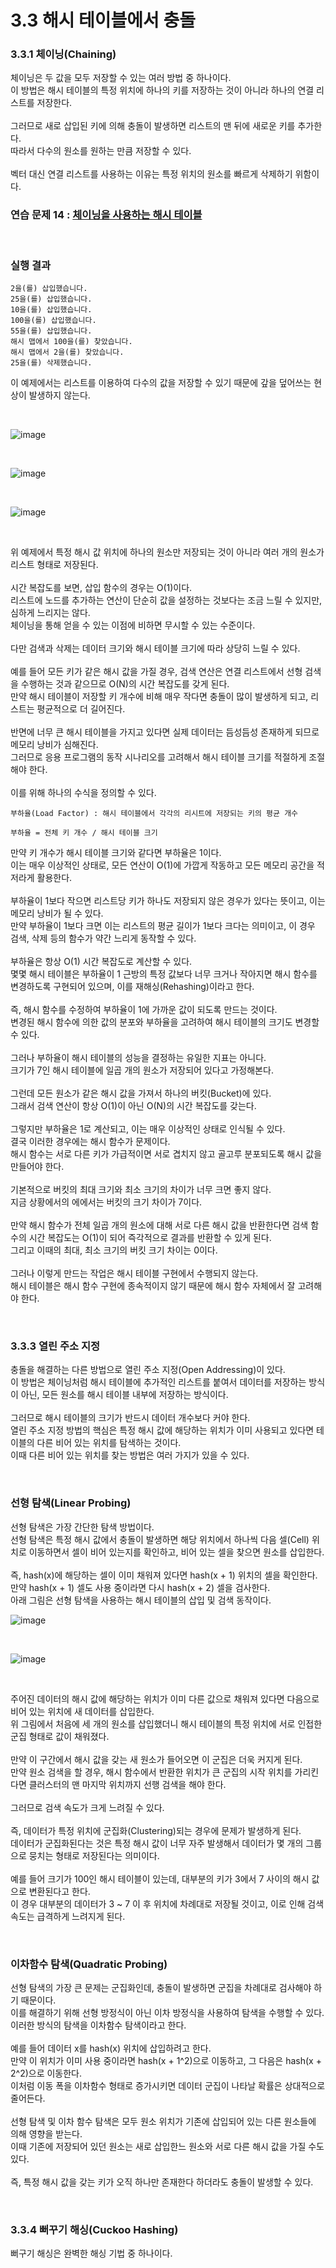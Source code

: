 # 3.3 해시 테이블에서 충돌

### 3.3.1 체이닝(Chaining)
체이닝은 두 값을 모두 저장할 수 있는 여러 방법 중 하나이다.
<br>
이 방법은 해시 테이블의 특정 위치에 하나의 키를 저장하는 것이 아니라 하나의 연결 리스트를 저장한다.
<br>
<br>
그러므로 새로 삽입된 키에 의해 충돌이 발생하면 리스트의 맨 뒤에 새로운 키를 추가한다.
<br>
따라서 다수의 원소를 원하는 만큼 저장할 수 있다.
<br>
<br>
벡터 대신 연결 리스트를 사용하는 이유는 특정 위치의 원소를 빠르게 삭제하기 위함이다.
<br>

### 연습 문제 14 : [체이닝을 사용하는 해시 테이블](https://github.com/JeHeeYu/Book-Reviews/blob/main/Algorithm/%EC%BD%94%EB%94%A9%20%ED%85%8C%EC%8A%A4%ED%8A%B8%EB%A5%BC%20%EC%9C%84%ED%95%9C%20%EC%9E%90%EB%A3%8C%20%EA%B5%AC%EC%A1%B0%EC%99%80%20%EC%95%8C%EA%B3%A0%EB%A6%AC%EC%A6%98%20with%20C%2B%2B/3%EC%9E%A5%20%ED%95%B4%EC%8B%9C%20%ED%85%8C%EC%9D%B4%EB%B8%94%EA%B3%BC%20%EB%B8%94%EB%A3%B8%20%ED%95%84%ED%84%B0/3.3%20%ED%95%B4%EC%8B%9C%20%ED%85%8C%EC%9D%B4%EB%B8%94%EC%97%90%EC%84%9C%20%EC%B6%A9%EB%8F%8C/hash_map_chaining.cpp)

<br>

### 실행 결과

```
2을(를) 삽입했습니다.
25을(를) 삽입했습니다.
10을(를) 삽입했습니다.
100을(를) 삽입했습니다.
55을(를) 삽입했습니다.
해시 맵에서 100을(를) 찾았습니다.
해시 맵에서 2을(를) 찾았습니다.
25을(를) 삭제했습니다.
```

이 예제에서는 리스트를 이용하여 다수의 값을 저장할 수 있기 때문에 갚을 덮어쓰는 현상이 발생하지 않는다.

<br>

![image](https://github.com/JeHeeYu/Book-Reviews/assets/87363461/293cee88-242c-4d7d-92ee-b4885679a971)

<br>

![image](https://github.com/JeHeeYu/Book-Reviews/assets/87363461/e92db9b7-cc86-4c36-ab27-d8379fa49190)

<br>

![image](https://github.com/JeHeeYu/Book-Reviews/assets/87363461/7b6f59a8-31ad-4787-914e-4f787a1135fb)

<br>

위 예제에서 특정 해시 값 위치에 하나의 원소만 저장되는 것이 아니라 여러 개의 원소가 리스트 형태로 저장된다.
<br>
<br>
시간 복잡도를 보면, 삽입 함수의 경우는 O(1)이다.
<br>
리스트에 노드를 추가하는 연산이 단순히 값을 설정하는 것보다는 조금 느릴 수 있지만, 심하게 느리지는 않다.
<br>
체이닝을 통해 얻을 수 있는 이점에 비하면 무시할 수 있는 수준이다.
<br>
<br>
다만 검색과 삭제는 데이터 크기와 해시 테이블 크기에 따라 상당히 느릴 수 있다.
<br>
<br>
예를 들어 모든 키가 같은 해시 값을 가질 경우, 검색 연산은 연결 리스트에서 선형 검색을 수행하는 것과 같으므로 O(N)의 시간 복잡도를 갖게 된다.
<br>
만약 해시 테이블이 저장할 키 개수에 비해 매우 작다면 충돌이 많이 발생하게 되고, 리스트는 평균적으로 더 길어진다.
<br>
<br>
반면에 너무 큰 해시 테이블을 가지고 있다면 실제 데이터는 듬성듬성 존재하게 되므로 메모리 낭비가 심해진다.
<br>
그러므로 응용 프로그램의 동작 시나리오를 고려해서 해시 테이블 크기를 적절하게 조절해야 한다.
<br>
<br>
이를 위해 하나의 수식을 정의할 수 있다.
```
부하율(Load Factor) : 해시 테이블에서 각각의 리시트에 저장되는 키의 평균 개수

부하율 = 전체 키 개수 / 해시 테이블 크기
```

만약 키 개수가 해시 테이블 크기와 같다면 부하율은 1이다.
<br>
이는 매우 이상적인 상태로, 모든 연산이 O(1)에 가깝게 작동하고 모든 메모리 공간을 적저라게 활용한다.
<br>
<br>
부하율이 1보다 작으면 리스트당 키가 하나도 저장되지 않은 경우가 있다는 뜻이고, 이는 메모리 낭비가 될 수 있다.
<br>
만약 부하율이 1보다 크면 이는 리스트의 평균 길이가 1보다 크다는 의미이고, 이 경우 검색, 삭제 등의 함수가 약간 느리게 동작할 수 있다.
<br>
<br>
부하율은 항상 O(1) 시간 복잡도로 계산할 수 있다.
<br>
몇몇 해시 테이블은 부하율이 1 근방의 특정 값보다 너무 크거나 작아지면 해시 함수를 변경하도록 구현되어 있으며, 이를 재해싱(Rehashing)이라고 한다.
<br>
<br>
즉, 해시 함수를 수정하여 부하율이 1에 가까운 값이 되도록 만드는 것이다.
<br>
변경된 해시 함수에 의한 값의 분포와 부하율을 고려하여 해시 테이블의 크기도 변경할 수 있다.
<br>
<br>
그러나 부하율이 해시 테이블의 성능을 결정하는 유일한 지표는 아니다.
<br>
크기가 7인 해시 테이블에 일곱 개의 원소가 저장되어 있다고 가정해본다.
<br>
<br>
그런데 모든 원소가 같은 해시 값을 가져서 하나의 버킷(Bucket)에 있다.
<br>
그래서 검색 연산이 항상 O(1)이 아닌 O(N)의 시간 복잡도를 갖는다.
<br>
<br>
그렇지만 부하율은 1로 계산되고, 이는 매우 이상적인 상태로 인식될 수 있다.
<br>
결국 이러한 경우에는 해시 함수가 문제이다.
<br>
해시 함수는 서로 다른 키가 가급적이면 서로 겹치지 않고 골고루 분포되도록 해시 값을 만들어야 한다.
<br>
<br>
기본적으로 버킷의 최대 크기와 최소 크기의 차이가 너무 크면 좋지 않다.
<br>
지금 상황에서의 에에서는 버킷의 크기 차이가 7이다.
<br>
<br>
만약 해시 함수가 전체 일곱 개의 원소에 대해 서로 다른 해시 값을 반환한다면 검색 함수의 시간 복잡도는 O(1)이 되어 즉각적으로 결과를 반환할 수 있게 된다.
<br>
그리고 이때의 최대, 최소 크기의 버킷 크기 차이는 0이다.
<br>
<br>
그러나 이렇게 만드는 작업은 해시 테이블 구현에서 수행되지 않는다.
<br>
해시 테이블은 해시 함수 구현에 종속적이지 않기 때문에 해시 함수 자체에서 잘 고려해야 한다.

<br>


### 3.3.3 열린 주소 지정
충돌을 해결하는 다른 방법으로 열린 주소 지정(Open Addressing)이 있다.
<br>
이 방법은 체이닝처럼 해시 테이블에 추가적인 리스트를 붙여서 데이터를 저장하는 방식이 아닌, 모든 원소를 해시 테이블 내부에 저장하는 방식이다.
<br>
<br>
그러므로 해시 테이블의 크기가 반드시 데이터 개수보다 커야 한다.
<br>
열린 주소 지정 방법의 핵심은 특정 해시 값에 해당하는 위치가 이미 사용되고 있다면 테이블의 다른 비어 있는 위치를 탐색하는 것이다.
<br>
이때 다른 비어 있는 위치를 찾는 방법은 여러 가지가 있을 수 있다.

<br>


### 선형 탐색(Linear Probing)
선형 탐색은 가장 간단한 탐색 방법이다.
<br>
선형 탐색은 특정 해시 값에서 충돌이 발생하면 해당 위치에서 하나씩 다음 셀(Cell) 위치로 이동하면서 셀이 비어 있는지를 확인하고, 비어 있는 셀을 찾으면 원소를 삽입한다.
<br>
<br>
즉, hash(x)에 해당하는 셀이 이미 채워져 있다면 hash(x + 1) 위치의 셀을 확인한다.
<br>
만약 hash(x + 1) 셀도 사용 중이라면 다시 hash(x + 2) 셀을 검사한다.
<br>
아래 그림은 선형 탐색을 사용하는 해시 테이블의 삽입 및 검색 동작이다.
<br>

![image](https://github.com/JeHeeYu/Book-Reviews/assets/87363461/e06bf484-5a93-4441-b084-b928451874d4)

<br>

![image](https://github.com/JeHeeYu/Book-Reviews/assets/87363461/6fbdea72-1051-4bbb-96ff-4684014692ad)

<br>

주어진 데이터의 해시 값에 해당하는 위치가 이미 다른 값으로 채워져 있다면 다음으로 비어 있는 위치에 새 데이터를 삽입한다.
<br>
위 그림에서 처음에 세 개의 원소를 삽입했더니 해시 테이블의 특정 위치에 서로 인접한 군집 형태로 값이 채워졌다.
<br>
<br>
만약 이 구간에서 해시 값을 갖는 새 원소가 들어오면 이 군집은 더욱 커지게 된다.
<br>
만약 원소 검색을 할 경우, 해시 함수에서 반환한 위치가 큰 군집의 시작 위치를 가리킨다면 클러스터의 맨 마지막 위치까지 선행 검색을 해야 한다.
<br>
<br>
그러므로 검색 속도가 크게 느려질 수 있다.
<br>
<br>
즉, 데이터가 특정 위치에 군집화(Clustering)되는 경우에 문제가 발생하게 된다.
<br>
데이터가 군집화된다는 것은 특정 해시 값이 너무 자주 발생해서 데이터가 몇 개의 그룹으로 뭉치는 형태로 저장된다는 의미이다.
<br>
<br>
예를 들어 크기가 100인 해시 테이블이 있는데, 대부분의 키가 3에서 7 사이의 해시 값으로 변환된다고 한다.
<br>
이 경우 대부분의 데이터가 3 ~ 7 이 후 위치에 차례대로 저장될 것이고, 이로 인해 검색 속도는 급격하게 느려지게 된다.

<br>

### 이차함수 탐색(Quadratic Probing)
선형 탐색의 가장 큰 문제는 군집화인데, 충돌이 발생하면 군집을 차례대로 검사해야 하기 때문이다.
<br>
이를 해결하기 위해 선형 방정식이 아닌 이차 방정식을 사용하여 탐색을 수행할 수 있다.
<br>
이러한 방식의 탐색을 이차함수 탐색이라고 한다.
<br>
<br>
예를 들어 데이터 x를 hash(x) 위치에 삽입하려고 한다.
<br>
만약 이 위치가 이미 사용 중이라면 hash(x + 1^2)으로 이동하고, 그 다음은 hash(x + 2^2)으로 이동한다.
<br>
이처럼 이동 폭을 이차함수 형태로 증가시키면 데이터 군집이 나타날 확률은 상대적으로 줄어든다.
<br>
<br>
선형 탐색 및 이차 함수 탐색은 모두 원소 위치가 기존에 삽입되어 있는 다른 원소들에 의해 영향을 받는다.
<br>
이때 기존에 저장되어 있던 원소는 새로 삽입한느 원소와 서로 다른 해시 값을 가질 수도 있다.
<br>
<br>
즉, 특정 해시 값을 갖는 키가 오직 하나만 존재한다 하더라도 충돌이 발생할 수 있다.

<br>

### 3.3.4 뻐꾸기 해싱(Cuckoo Hashing)
뻐구기 해싱은 완벽한 해싱 기법 중 하나이다.
